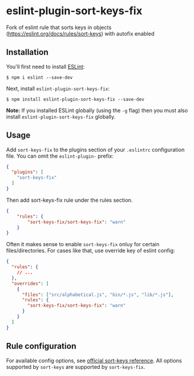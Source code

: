 # eslint-plugin-sort-keys-fix

Fork of eslint rule that sorts keys in objects (https://eslint.org/docs/rules/sort-keys) with autofix enabled

## Installation

You'll first need to install [ESLint](http://eslint.org):

```
$ npm i eslint --save-dev
```

Next, install `eslint-plugin-sort-keys-fix`:

```
$ npm install eslint-plugin-sort-keys-fix --save-dev
```

**Note:** If you installed ESLint globally (using the `-g` flag) then you must also install `eslint-plugin-sort-keys-fix` globally.

## Usage

Add `sort-keys-fix` to the plugins section of your `.eslintrc` configuration file. You can omit the `eslint-plugin-` prefix:

```json
{
  "plugins": [
    "sort-keys-fix"
  ]
}
```


Then add sort-keys-fix rule under the rules section.

```json
{
    "rules": {
        "sort-keys-fix/sort-keys-fix": "warn"
    }
}
```

Often it makes sense to enable `sort-keys-fix` onluy for certain files/directories. For cases like that, use override key of eslint config:

```json
{
  "rules": {
    // ...
  },
  "overrides": [
    {
      "files": ["src/alphabetical.js", "bin/*.js", "lib/*.js"],
      "rules": {
        "sort-keys-fix/sort-keys-fix": "warn"
      }
    }
  ]
}
```

## Rule configuration

For available config options, see [official sort-keys reference](https://eslint.org/docs/rules/sort-keys#require-object-keys-to-be-sorted-sort-keys). All options supported by `sort-keys` are supported by `sort-keys-fix`.





